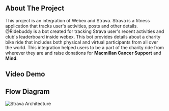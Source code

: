 ## About The Project

This project is an integration of Webex and Strava. Strava is a fitness application that tracks user's activities, posts and other details. @Ridebuddy is a bot created for tracking Strava user's recent activities and club's leaderboard inside webex. This bot provides details about a charity bike ride that includes both physical and virtual participants from all over the world. This integration helped users to be a part of the charity ride from wherever they are and raise donations for **Macmillan Cancer Support** and **Mind**.

## Video Demo

## Flow Diagram

![Strava Architecture](https://user-images..githubusercontent.com/19175490/122417774-bcb4c500-cf57-11eb-9d9f-4df24cbdbecc.jpg)
